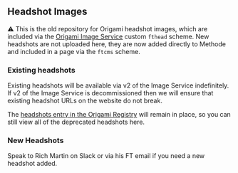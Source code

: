 
## Headshot Images

:warning: This is the old repository for Origami headshot images, which are included via the [Origami Image Service](https://www.ft.com/__origami/service/image/v2) custom `fthead` scheme. New headshots are not uploaded here, they are now added directly to Methode and included in a page via the `ftcms` scheme.

### Existing headshots

Existing headshots will be available via v2 of the Image Service indefinitely. If v2 of the Image Service is decommissioned then we will ensure that existing headshot URLs on the website do not break.

The [headshots entry in the Origami Registry](https://registry.origami.ft.com/components/headshot-images) will remain in place, so you can still view all of the deprecated headshots here.

### New Headshots

Speak to Rich Martin on Slack or via his FT email if you need a new headshot added.
